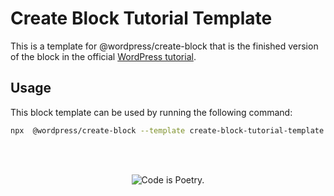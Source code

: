 # Create Block Tutorial Template


This is a template for @wordpress/create-block that is the finished version of the block in the official [WordPress tutorial](/docs/designers-developers/developers/tutorials/create-block).


## Usage

This block template can be used by running the following command:

```bash
npx  @wordpress/create-block --template create-block-tutorial-template
```

<br/><br/><p align="center"><img src="https://s.w.org/style/images/codeispoetry.png?1" alt="Code is Poetry." /></p>

